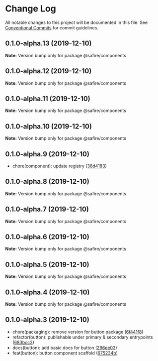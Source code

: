 # Change Log

All notable changes to this project will be documented in this file.
See [Conventional Commits](https://conventionalcommits.org) for commit guidelines.

## 0.1.0-alpha.13 (2019-12-10)

**Note:** Version bump only for package @safire/components





## 0.1.0-alpha.12 (2019-12-10)

**Note:** Version bump only for package @safire/components





## 0.1.0-alpha.11 (2019-12-10)

**Note:** Version bump only for package @safire/components





## 0.1.0-alpha.10 (2019-12-10)

**Note:** Version bump only for package @safire/components





## 0.1.0-alpha.9 (2019-12-10)

* chore(component): update registry ([38d4183](https://github.com/rewathkafley/lerna-playground/commit/38d4183))





## 0.1.0-alpha.8 (2019-12-10)

**Note:** Version bump only for package @safire/components





## 0.1.0-alpha.7 (2019-12-10)

**Note:** Version bump only for package @safire/components





## 0.1.0-alpha.6 (2019-12-10)

**Note:** Version bump only for package @safire/components





## 0.1.0-alpha.5 (2019-12-10)

**Note:** Version bump only for package @safire/components





## 0.1.0-alpha.4 (2019-12-10)

**Note:** Version bump only for package @safire/components





## 0.1.0-alpha.3 (2019-12-10)

* chore(packaging): remove version for button package ([6f441f8](https://github.com/rewathkafley/lerna-playground/commit/6f441f8))
* refactor(button): publishable under primary & secondary entrypoints ([683bcc3](https://github.com/rewathkafley/lerna-playground/commit/683bcc3))
* docs(button): add basic docs for button ([296ee03](https://github.com/rewathkafley/lerna-playground/commit/296ee03))
* feat(button): button component scaffold ([675234b](https://github.com/rewathkafley/lerna-playground/commit/675234b))
